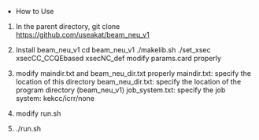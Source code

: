 * How to Use

1. In the parent directory, git clone https://github.com/useakat/beam_neu_v1

2. Install beam_neu_v1
   cd beam_neu_v1
   ./makelib.sh
   ./set_xsec xsecCC_CCQEbased xsecNC_def
   modify params.card properly

3. modify maindir.txt and beam_neu_dir.txt properly
   maindir.txt: specify the location of this directory 
   beam_neu_dir.txt: specify the location of the program directory (beam_neu_v1)
   job_system.txt: specify the job system: kekcc/icrr/none

3. modify run.sh 

4. ./run.sh